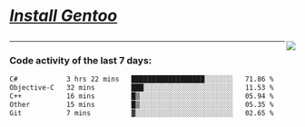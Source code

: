 
<div align="left" style=""> <!--td installgentoo-->

<h1 style="border: none;">
  
 [*Install Gentoo*](https://wiki.gentoo.org/wiki/Handbook:Main_Page)
</h1>


<img align="right" src="https://github-readme-stats.vercel.app/api/top-langs/?username=notdevblue&layout=compact&theme=dark">
  
---

### Code activity of the last 7 days:

<!--START_SECTION:waka-->

```txt
C#            3 hrs 22 mins   ██████████████████░░░░░░░   71.86 %
Objective-C   32 mins         ███░░░░░░░░░░░░░░░░░░░░░░   11.53 %
C++           16 mins         █▒░░░░░░░░░░░░░░░░░░░░░░░   05.94 %
Other         15 mins         █▒░░░░░░░░░░░░░░░░░░░░░░░   05.35 %
Git           7 mins          ▓░░░░░░░░░░░░░░░░░░░░░░░░   02.65 %
```

<!--END_SECTION:waka-->
